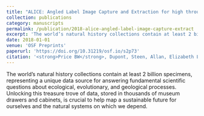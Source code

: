 ```yaml
---
title: "ALICE: Angled Label Image Capture and Extraction for high throughput insect specimen digitisation"
collection: publications
category: manuscripts
permalink: /publication/2018-alice-angled-label-image-capture-extract
excerpt: 'The world’s natural history collections contain at least 2 billion specimens, representing a unique data source for answering fundamental scientific questions about ecological, evolutionary, and ge...'
date: 2018-01-01
venue: 'OSF Preprints'
paperurl: 'https://doi.org/10.31219/osf.io/s2p73'
citation: '<strong>Price BW</strong>, Dupont, Steen, Allan, Elizabeth Louise et al (2018). &quot;ALICE: Angled Label Image Capture and Extraction for high throughput insect specimen digitisation.&quot; <i>OSF Preprints</i>.'
---
```


The world’s natural history collections contain at least 2 billion specimens, representing a unique data source for answering fundamental scientific questions about ecological, evolutionary, and geological processes.  Unlocking this treasure trove of data, stored in thousands of museum drawers and cabinets, is crucial to help map a sustainable future for ourselves and the natural systems on which we depend.
